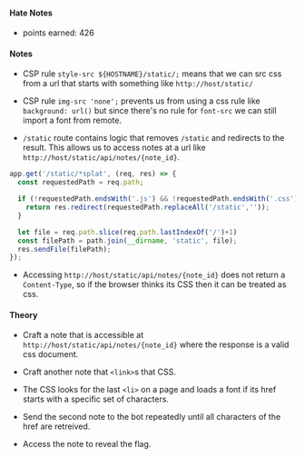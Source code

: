 #### Hate Notes
- points earned: 426

#### Notes

- CSP rule `style-src ${HOSTNAME}/static/;` means that we can src css from a url that starts with something like `http://host/static/`

- CSP rule `img-src 'none';` prevents us from using a css rule like `background: url()` but since there's no rule for `font-src` we can still import a font from remote.

- `/static` route contains logic that removes `/static` and redirects to the result.  This allows us to access notes at a url like `http://host/static/api/notes/{note_id}`.
```javascript
app.get('/static/*splat', (req, res) => {
  const requestedPath = req.path; 

  if (!requestedPath.endsWith('.js') && !requestedPath.endsWith('.css')) {
    return res.redirect(requestedPath.replaceAll('/static',''));
  }

  let file = req.path.slice(req.path.lastIndexOf('/')+1)
  const filePath = path.join(__dirname, 'static', file);
  res.sendFile(filePath);
});
```

- Accessing `http://host/static/api/notes/{note_id}` does not return a `Content-Type`, so if the browser thinks its CSS then it can be treated as css.

#### Theory

- Craft a note that is accessible at `http://host/static/api/notes/{note_id}` where the response is a valid css document.

- Craft another note that `<link>`s that CSS.

- The CSS looks for the last `<li>` on a page and loads a font if its href starts with a specific set of characters.

- Send the second note to the bot repeatedly until all characters of the href are retreived.

- Access the note to reveal the flag.
